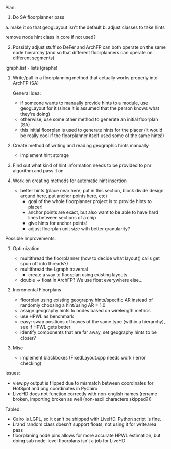 Plan:
1. Do SA floorplanner pass

a. make it so that geogLayout isn't the default
b. adjust classes to take hints

remove node hint class in core if not used?

2. Possibly adjust stuff so DeFer and ArchFP can both operate on the same node hierarchy (and so that different floorplanners can operate on different segments)


lgraph.list - lists lgraphs!


1. Write/pull in a floorplanning method that actually works properly into ArchFP (SA)

    General idea:
    - if someone wants to manually provide hints to a module, use geogLayout for it (since it is assumed that the person knows what they're doing)
    - otherwise, use some other method to generate an initial floorplan (SA)
    - this initial floorplan is used to generate hints for the placer (it would be really cool if the floorplanner itself used some of the same hints!)

2. Create method of writing and reading geographic hints manually
    - implement hint storage
3. Find out what kind of hint information needs to be provided to pnr algorithm and pass it on
4. Work on creating methods for automatic hint insertion
    - better hints (place near here, put in this section, block divide design around here, put anchor points here, etc)
       - goal of the whole floorplanner project is to provide hints to placer!
       - anchor points are exact, but also want to be able to have hard lines between sections of a chip
       - give hints for anchor points!
       - adjust floorplan unit size with better granularity?

Possible Improvements:
1. Optimization
    - multithread the floorplanner (how to decide what layout() calls get spun off into threads?)
    - multithread the Lgraph traversal
       - create a way to floorplan using existing layouts
    - double -> float in ArchFP?  We use float everywhere else...

2. Incremental Floorplans
    - floorplan using existing geography hints/specific AR instead of randomly choosing a hint/using AR = 1.0
    - assign geography hints to nodes based on wirelength metrics
    - use HPWL as benchmark
    - easy: swap positions of leaves of the same type (within a hierarchy), see if HPWL gets better
    - identify components that are far away, set geography hints to be closer?
3. Misc
    - implement blackboxes (FixedLayout.cpp needs work / error checking)

Issues:
 - view.py output is flipped due to mismatch between coordinates for HotSpot and png coordinates in PyCairo
 - LiveHD does not function correctly with non-english names (rename broken, importing broken as well (non-ascii characters skipped?))

Tabled:
 - Cairo is LGPL, so it can't be shipped with LiveHD.  Python script is fine.
 - Lrand random class doesn't support floats, not using it for writearea pass
 - floorplaning node pins allows for more accurate HPWL estimation, but doing sub node-level floorplans isn't a job for LiveHD
